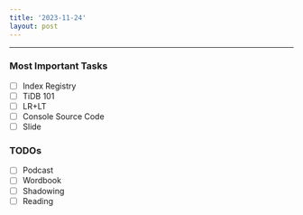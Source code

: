 ```yaml
---
title: '2023-11-24'
layout: post
---
```


---

### Most Important Tasks

- [ ] Index Registry
- [ ] TiDB 101
- [ ] LR+LT
- [ ] Console Source Code
- [ ] Slide

### TODOs

- [ ] Podcast
- [ ] Wordbook
- [ ] Shadowing
- [ ] Reading
